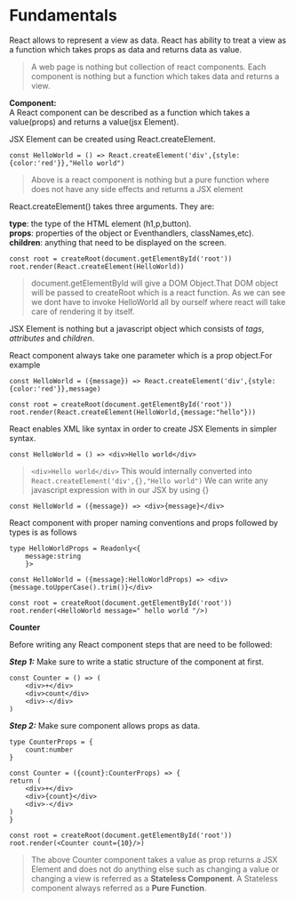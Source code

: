   # Fundamentals
  React allows to represent a view as data. React has ability to treat a view as a function which takes props as data and returns data as value.


>A web page is nothing but collection of react components. Each component is nothing but a function which takes data and  returns a view.
>

**Component:** <br/>
A React component can be described as a function which takes a value(props) and returns a value(jsx Element).

JSX Element can be created using React.createElement.
```JS
const HelloWorld = () => React.createElement('div',{style:{color:'red'}},"Hello world")
```
>Above is a react component is nothing but a pure function where does not have any side effects and returns a JSX element

React.createElement() takes three arguments. They are:

**type**: the type of the HTML element (h1,p,button).<br/>
**props**: properties of the object or Eventhandlers, classNames,etc).<br/>
**children**: anything that need to be displayed on the screen.

```JS
const root = createRoot(document.getElementById('root'))
root.render(React.createElement(HelloWorld))
```

>document.getElementById will give a DOM Object.That DOM object will be passed to createRoot which is a react function. As we can see we dont have to invoke HelloWorld all by ourself where react will take care of rendering it by itself.

JSX Element is nothing but a javascript object which consists of *tags*, *attributes* and *children*. 

React component always take one parameter which is a prop object.For example
```JS
const HelloWorld = ({message}) => React.createElement('div',{style:{color:'red'}},message)

const root = createRoot(document.getElementById('root'))
root.render(React.createElement(HelloWorld,{message:"hello"}))
```
React enables XML like syntax in order to create JSX Elements in simpler syntax.
```JS
const HelloWorld = () => <div>Hello world</div>
```
 > ```<div>Hello world</div>``` This would internally converted into ```React.createElement('div',{},"Hello world")```
We can write any javascript expression with in our JSX by using {}
```JS
const HelloWorld = ({message}) => <div>{message}</div>
```
React component with proper naming conventions and props followed by types is as follows

```JS 
type HelloWorldProps = Readonly<{
    message:string
    }>

const HelloWorld = ({message}:HelloWorldProps) => <div>{message.toUpperCase().trim()}</div>

const root = createRoot(document.getElementById('root'))
root.render(<HelloWorld message=" hello world "/>)
```

**Counter**

Before writing any React component steps that are need to be followed:

***Step 1:*** Make sure to write a static structure of the component at first.

~~~ JS
const Counter = () => (
    <div>+</div>
    <div>count</div>
    <div>-</div>
)
~~~

***Step 2:*** Make sure component allows props as data.

~~~ JS
type CounterProps = {
    count:number
}

const Counter = ({count}:CounterProps) => {
return (
    <div>+</div>
    <div>{count}</div>
    <div>-</div>
)
}

const root = createRoot(document.getElementById('root'))
root.render(<Counter count={10}/>)
~~~

>The above Counter component takes a value as prop returns a JSX Element and does not do anything else such as changing a value or changing a view is referred as a **Stateless Component**. A Stateless component always referred as a **Pure Function**.